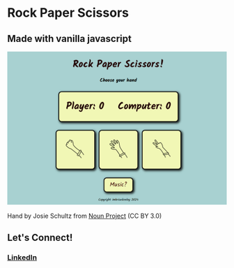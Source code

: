 # Rock Paper Scissors
## Made with vanilla javascript

![Game Image](./assets/rockpaperscissors.PNG)

Hand by Josie Schultz from <a href="https://thenounproject.com/browse/icons/term/hand/" target="_blank" title="Hand Icons">Noun Project</a> (CC BY 3.0)

## Let's Connect!
### [LinkedIn](https://www.linkedin.com/in/bkeeley24/)
